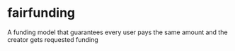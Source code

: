 # fairfunding
A funding model that guarantees every user pays the same amount and the creator gets requested funding
